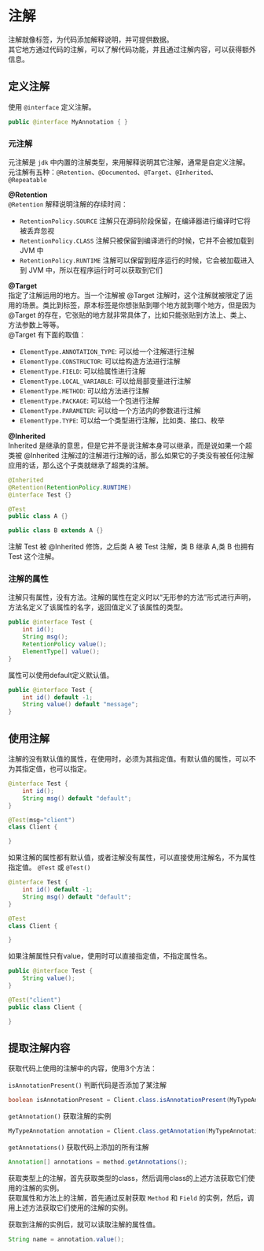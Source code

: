 
# 注解

注解就像标签，为代码添加解释说明，并可提供数据。  
其它地方通过代码的注解，可以了解代码功能，并且通过注解内容，可以获得额外信息。  

## 定义注解

使用 `@interface` 定义注解。  
```java
public @interface MyAnnotation { }
```

### 元注解
元注解是 `jdk` 中内置的注解类型，来用解释说明其它注解，通常是自定义注解。  
元注解有五种：`@Retention`、`@Documented`、`@Target`、`@Inherited`、`@Repeatable`  

**@Retention**  
`@Retention` 解释说明注解的存续时间：  
* `RetentionPolicy.SOURCE` 注解只在源码阶段保留，在编译器进行编译时它将被丢弃忽视
* `RetentionPolicy.CLASS` 注解只被保留到编译进行的时候，它并不会被加载到 JVM 中
* `RetentionPolicy.RUNTIME` 注解可以保留到程序运行的时候，它会被加载进入到 JVM 中，所以在程序运行时可以获取到它们

**@Target**  
指定了注解运用的地方。当一个注解被 @Target 注解时，这个注解就被限定了运用的场景。类比到标签，原本标签是你想张贴到哪个地方就到哪个地方，但是因为 @Target 的存在，它张贴的地方就非常具体了，比如只能张贴到方法上、类上、方法参数上等等。  
@Target 有下面的取值：  
* `ElementType.ANNOTATION_TYPE`: 可以给一个注解进行注解
* `ElementType.CONSTRUCTOR`: 可以给构造方法进行注解
* `ElementType.FIELD`: 可以给属性进行注解
* `ElementType.LOCAL_VARIABLE`: 可以给局部变量进行注解
* `ElementType.METHOD`: 可以给方法进行注解
* `ElementType.PACKAGE`: 可以给一个包进行注解
* `ElementType.PARAMETER`: 可以给一个方法内的参数进行注解
* `ElementType.TYPE`: 可以给一个类型进行注解，比如类、接口、枚举

**@Inherited**  
Inherited 是继承的意思，但是它并不是说注解本身可以继承，而是说如果一个超类被 @Inherited 注解过的注解进行注解的话，那么如果它的子类没有被任何注解应用的话，那么这个子类就继承了超类的注解。  
```java
@Inherited
@Retention(RetentionPolicy.RUNTIME)
@interface Test {}

@Test
public class A {}

public class B extends A {}
```
注解 Test 被 @Inherited 修饰，之后类 A 被 Test 注解，类 B 继承 A,类 B 也拥有 Test 这个注解。  

### 注解的属性
注解只有属性，没有方法。注解的属性在定义时以“无形参的方法”形式进行声明，方法名定义了该属性的名字，返回值定义了该属性的类型。  
```java
public @interface Test {
    int id();
    String msg();
    RetentionPolicy value();
    ElementType[] value();
}
```

属性可以使用default定义默认值。  
```java
public @interface Test {
    int id() default -1;
    String value() default "message";
}
```

## 使用注解

注解的没有默认值的属性，在使用时，必须为其指定值。有默认值的属性，可以不为其指定值，也可以指定。  
```java
@interface Test {
    int id();
    String msg() default "default";
}

@Test(msg="client")
class Client {

}
```

如果注解的属性都有默认值，或者注解没有属性，可以直接使用注解名，不为属性指定值。 `@Test` 或 `@Test()`   
```java
@interface Test {
    int id() default -1;
    String msg() default "default";
}

@Test
class Client {

}
```

如果注解属性只有value，使用时可以直接指定值，不指定属性名。  
```java
public @interface Test {
    String value();
}

@Test("client")
public class Client {

}
```

## 提取注解内容
获取代码上使用的注解中的内容，使用3个方法：  

`isAnnotationPresent()` 判断代码是否添加了某注解  
```java
boolean isAnnotationPresent = Client.class.isAnnotationPresent(MyTypeAnnotation.class);
```

`getAnnotation()` 获取注解的实例  
```java
MyTypeAnnotation annotation = Client.class.getAnnotation(MyTypeAnnotation.class);
```

`getAnnotations()` 获取代码上添加的所有注解  
```java
Annotation[] annotations = method.getAnnotations();
```

获取类型上的注解，首先获取类型的class，然后调用class的上述方法获取它们使用的注解的实例。  
获取属性和方法上的注解，首先通过反射获取 `Method` 和 `Field` 的实例，然后，调用上述方法获取它们使用的注解的实例。  

获取到注解的实例后，就可以读取注解的属性值。  
```java
String name = annotation.value();
```
